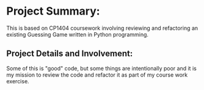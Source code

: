 # Project Summary:
This is based on CP1404 coursework involving reviewing and refactoring an existing Guessing Game written in Python programming.

## Project Details and Involvement:
Some of this is "good" code, but some things are intentionally poor and it is my mission to review the code and refactor it as part of my course work exercise.
